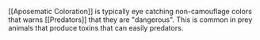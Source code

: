 [[Aposematic Coloration]] is typically eye catching non-camouflage colors that warns [[Predators]] that they are "dangerous". This is common in prey animals that produce toxins that can easily predators.